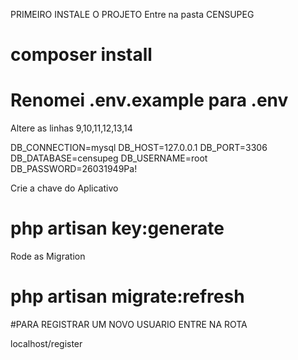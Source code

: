 PRIMEIRO INSTALE O PROJETO
Entre na pasta CENSUPEG

# composer install

# Renomei .env.example para .env
  Altere as linhas 9,10,11,12,13,14

DB_CONNECTION=mysql
DB_HOST=127.0.0.1
DB_PORT=3306
DB_DATABASE=censupeg
DB_USERNAME=root
DB_PASSWORD=26031949Pa!

Crie a chave do Aplicativo

# php artisan key:generate 

Rode as Migration

# php artisan migrate:refresh

#PARA REGISTRAR UM NOVO USUARIO ENTRE NA ROTA

localhost/register
